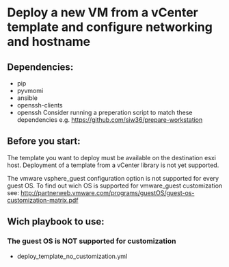 # Deploy a new VM from a vCenter template and configure networking and hostname

## __Dependencies:__
- pip
- pyvmomi
- ansible
- openssh-clients
- openssh
Consider running a preperation script to match these dependencies e.g. https://github.com/siw36/prepare-workstation

## __Before you start:__
The template you want to deploy must be available on the destination esxi host.
Deployment of a template from a vCenter library is not yet supported.

The vmware vsphere_guest configuration option is not supported for every guest OS.
To find out wich OS is supported for vmware_guest customization see:
http://partnerweb.vmware.com/programs/guestOS/guest-os-customization-matrix.pdf

## __Wich playbook to use:__
### The guest OS is NOT supported for customization
- deploy_template_no_customization.yml
